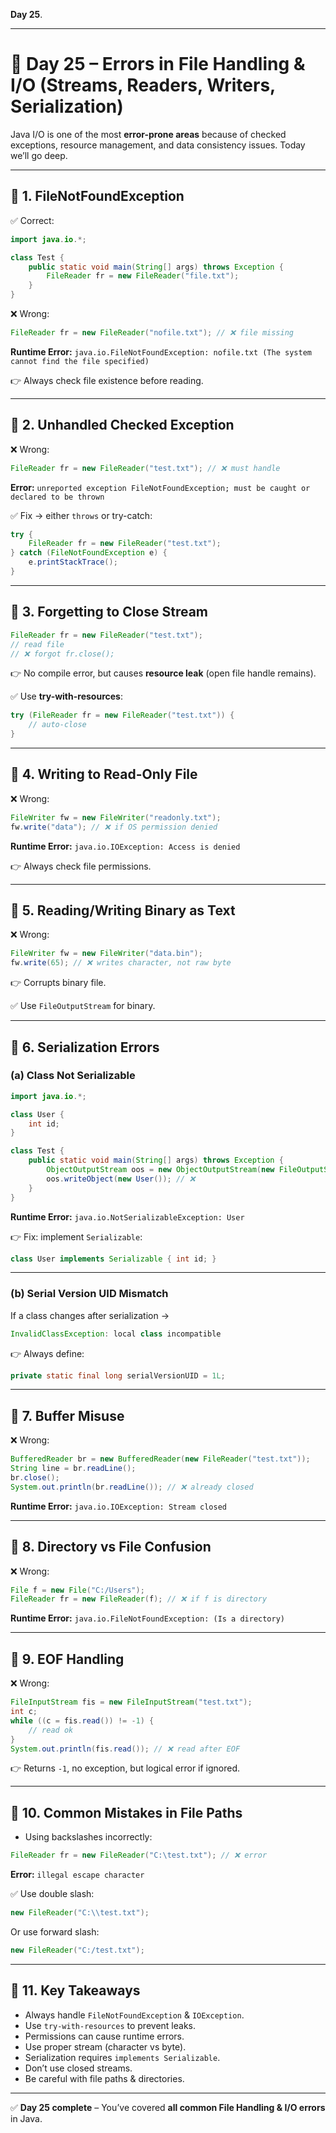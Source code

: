 **Day 25**.

---

# 📅 Day 25 – Errors in **File Handling & I/O (Streams, Readers, Writers, Serialization)**

Java I/O is one of the most **error-prone areas** because of checked exceptions, resource management, and data consistency issues. Today we’ll go deep.

---

## 🔹 1. FileNotFoundException

✅ Correct:

```java
import java.io.*;

class Test {
    public static void main(String[] args) throws Exception {
        FileReader fr = new FileReader("file.txt");
    }
}
```

❌ Wrong:

```java
FileReader fr = new FileReader("nofile.txt"); // ❌ file missing
```

**Runtime Error:** `java.io.FileNotFoundException: nofile.txt (The system cannot find the file specified)`

👉 Always check file existence before reading.

---

## 🔹 2. Unhandled Checked Exception

❌ Wrong:

```java
FileReader fr = new FileReader("test.txt"); // ❌ must handle
```

**Error:** `unreported exception FileNotFoundException; must be caught or declared to be thrown`

✅ Fix → either `throws` or try-catch:

```java
try {
    FileReader fr = new FileReader("test.txt");
} catch (FileNotFoundException e) {
    e.printStackTrace();
}
```

---

## 🔹 3. Forgetting to Close Stream

```java
FileReader fr = new FileReader("test.txt");
// read file
// ❌ forgot fr.close();
```

👉 No compile error, but causes **resource leak** (open file handle remains).

✅ Use **try-with-resources**:

```java
try (FileReader fr = new FileReader("test.txt")) {
    // auto-close
}
```

---

## 🔹 4. Writing to Read-Only File

❌ Wrong:

```java
FileWriter fw = new FileWriter("readonly.txt");
fw.write("data"); // ❌ if OS permission denied
```

**Runtime Error:** `java.io.IOException: Access is denied`

👉 Always check file permissions.

---

## 🔹 5. Reading/Writing Binary as Text

❌ Wrong:

```java
FileWriter fw = new FileWriter("data.bin");
fw.write(65); // ❌ writes character, not raw byte
```

👉 Corrupts binary file.

✅ Use `FileOutputStream` for binary.

---

## 🔹 6. Serialization Errors

### (a) Class Not Serializable

```java
import java.io.*;

class User {
    int id;
}

class Test {
    public static void main(String[] args) throws Exception {
        ObjectOutputStream oos = new ObjectOutputStream(new FileOutputStream("u.ser"));
        oos.writeObject(new User()); // ❌
    }
}
```

**Runtime Error:** `java.io.NotSerializableException: User`

👉 Fix: implement `Serializable`:

```java
class User implements Serializable { int id; }
```

---

### (b) Serial Version UID Mismatch

If a class changes after serialization →

```java
InvalidClassException: local class incompatible
```

👉 Always define:

```java
private static final long serialVersionUID = 1L;
```

---

## 🔹 7. Buffer Misuse

❌ Wrong:

```java
BufferedReader br = new BufferedReader(new FileReader("test.txt"));
String line = br.readLine();
br.close();
System.out.println(br.readLine()); // ❌ already closed
```

**Runtime Error:** `java.io.IOException: Stream closed`

---

## 🔹 8. Directory vs File Confusion

❌ Wrong:

```java
File f = new File("C:/Users");
FileReader fr = new FileReader(f); // ❌ if f is directory
```

**Runtime Error:** `java.io.FileNotFoundException: (Is a directory)`

---

## 🔹 9. EOF Handling

❌ Wrong:

```java
FileInputStream fis = new FileInputStream("test.txt");
int c;
while ((c = fis.read()) != -1) {
    // read ok
}
System.out.println(fis.read()); // ❌ read after EOF
```

👉 Returns `-1`, no exception, but logical error if ignored.

---

## 🔹 10. Common Mistakes in File Paths

- Using backslashes incorrectly:

```java
FileReader fr = new FileReader("C:\test.txt"); // ❌ error
```

**Error:** `illegal escape character`

✅ Use double slash:

```java
new FileReader("C:\\test.txt");
```

Or use forward slash:

```java
new FileReader("C:/test.txt");
```

---

## 🔹 11. Key Takeaways

- Always handle `FileNotFoundException` & `IOException`.
- Use `try-with-resources` to prevent leaks.
- Permissions can cause runtime errors.
- Use proper stream (character vs byte).
- Serialization requires `implements Serializable`.
- Don’t use closed streams.
- Be careful with file paths & directories.

---

✅ **Day 25 complete** – You’ve covered **all common File Handling & I/O errors** in Java.
